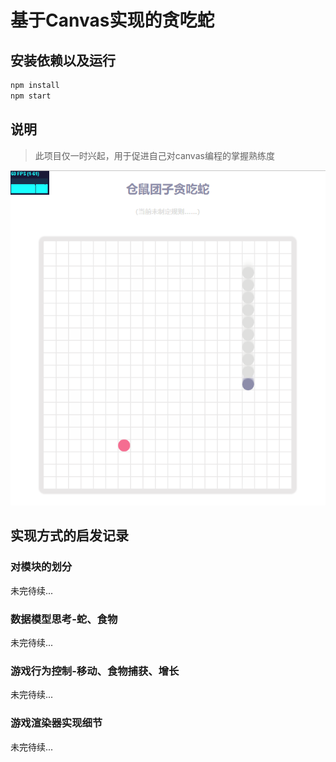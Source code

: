 # 基于Canvas实现的贪吃蛇
## 安装依赖以及运行
```js
npm install
npm start
```
## 说明
> 此项目仅一时兴起，用于促进自己对canvas编程的掌握熟练度

![截图](./screenshot/screenshot-20220323-212350.png)

## 实现方式的启发记录
### 对模块的划分
未完待续...
### 数据模型思考-蛇、食物
未完待续...
### 游戏行为控制-移动、食物捕获、增长
未完待续...
### 游戏渲染器实现细节
未完待续...